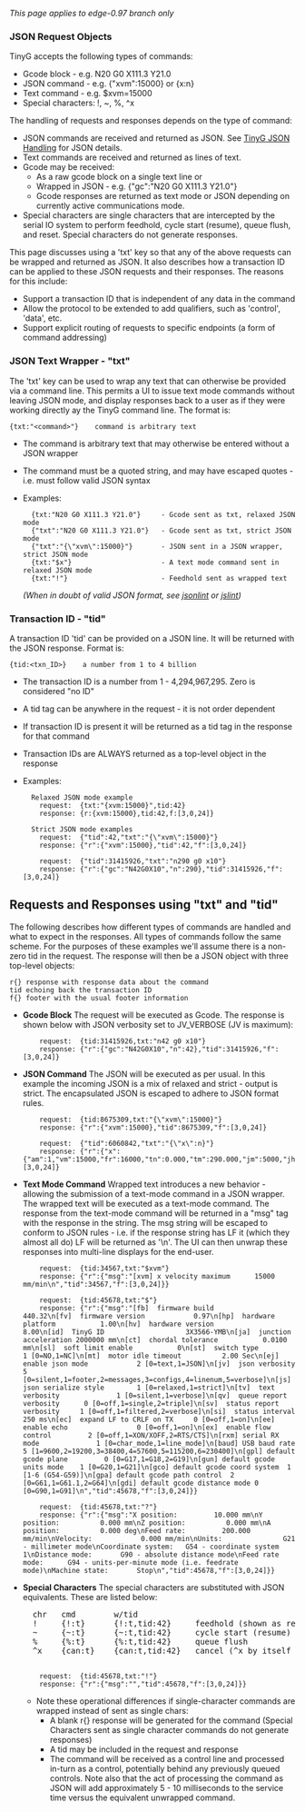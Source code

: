_This page applies to edge-0.97 branch only_

### JSON Request Objects
TinyG accepts the following types of commands:

- Gcode block - e.g. N20 G0 X111.3 Y21.0
- JSON command - e.g. {"xvm":15000} or {x:n}
- Text command - e.g. $xvm=15000
- Special characters:  !, ~, %, ^x

The handling of requests and responses depends on the type of command:
- JSON commands are received and returned as JSON. See [TinyG JSON Handling](JSON-Operation) for JSON details.
- Text commands are received and returned as lines of text.
- Gcode may be received:
  - As a raw gcode block on a single text line or
  - Wrapped in JSON - e.g. {"gc":"N20 G0 X111.3 Y21.0"}
  - Gcode responses are returned as text mode or JSON depending on currently active communications mode.
- Special characters are single characters that are intercepted by the serial IO system to perform feedhold, cycle start (resume), queue flush, and reset. Special characters do not generate responses.

This page discusses using a 'txt' key so that any of the above requests can be wrapped and returned as JSON. It also describes how a transaction ID can be applied to these JSON requests and their responses. The reasons for this include:

- Support a transaction ID that is independent of any data in the command
- Allow the protocol to be extended to add qualifiers, such as 'control', 'data', etc.
- Support explicit routing of requests to specific endpoints (a form of command addressing)

### JSON Text Wrapper - "txt"
The 'txt' key can be used to wrap any text that can otherwise be provided via a command line. This permits a UI to issue text mode commands without leaving JSON mode, and display responses back to a user as if they were working directly ay the TinyG command line. The format is:

    {txt:"<command>"}    command is arbitrary text

  - The command is arbitrary text that may otherwise be entered without a JSON wrapper
  - The command must be a quoted string, and may have escaped quotes - i.e. must follow valid JSON syntax
  - Examples:

          {txt:"N20 G0 X111.3 Y21.0"}     - Gcode sent as txt, relaxed JSON mode
          {"txt":"N20 G0 X111.3 Y21.0"}   - Gcode sent as txt, strict JSON mode
          {"txt":"{\"xvm\":15000}"}       - JSON sent in a JSON wrapper, strict JSON mode
          {txt:"$x"}                      - A text mode command sent in relaxed JSON mode
          {txt:"!"}                       - Feedhold sent as wrapped text

    _(When in doubt of valid JSON format, see [jsonlint](http://jsonlint.org/) or [jslint](http://www.jslint.com/))_

### Transaction ID - "tid"
A transaction ID 'tid' can be provided on a JSON line. It will be returned with the JSON response. Format is:

    {tid:<txn_ID>}    a number from 1 to 4 billion

  - The transaction ID is a number from 1 - 4,294,967,295. Zero is considered "no ID"
  - A tid tag can be anywhere in the request - it is not order dependent
  - If transaction ID is present it will be returned as a tid tag in the response for that command
  - Transaction IDs are ALWAYS returned as a top-level object in the response
  - Examples:

          Relaxed JSON mode example
            request:  {txt:"{xvm:15000}",tid:42}           
            response: {r:{xvm:15000},tid:42,f:[3,0,24]}

          Strict JSON mode examples
            request:  {"tid":42,"txt":"{\"xvm\":15000}"}
            response: {"r":{"xvm":15000},"tid":42,"f":[3,0,24]}

            request:  {"tid":31415926,"txt":"n290 g0 x10"}
            response: {"r":{"gc":"N42G0X10","n":290},"tid":31415926,"f":[3,0,24]}

## Requests and Responses using "txt" and "tid"
The following describes how different types of commands are handled and what to expect in the responses. All types of commands follow the same scheme. For the purposes of these examples we'll assume there is a non-zero tid in the request. The response will then be a JSON object with three top-level objects:

    r{} response with response data about the command
    tid echoing back the transaction ID
    f{} footer with the usual footer information

- **Gcode Block**
The request will be executed as Gcode. The response is shown below with JSON verbosity set to JV_VERBOSE (JV is maximum):

          request:  {tid:31415926,txt:"n42 g0 x10"}
          response: {"r":{"gc":"N42G0X10","n":42},"tid":31415926,"f":[3,0,24]}

- **JSON Command** The JSON will be executed as per usual. In this example the incoming JSON is a mix of relaxed and strict - output is strict. The encapsulated JSON is escaped to adhere to JSON format rules.

          request:  {tid:8675309,txt:"{\"xvm\":15000}"}
          response: {"r":{"xvm":15000},"tid":8675309,"f":[3,0,24]}

          request:  {"tid":6060842,"txt":"{\"x\":n}"}
          response: {"r":{"x":{"am":1,"vm":15000,"fr":16000,"tn":0.000,"tm":290.000,"jm":5000,"jh":10000,"jd":0.0100,"sn":1,"sx":0,"sv":3000,"lv":100,"lb":10.000,"zb":2.000}},"tid":6060842,"f":[3,0,24]}

- **Text Mode Command**  Wrapped text introduces a new behavior - allowing the submission of a text-mode command in a JSON wrapper. The wrapped text will be executed as a text-mode command. The response from the text-mode command will be returned in a "msg" tag with the response in the string. The msg string will be escaped to conform to JSON rules - i.e. if the response string has LF it (which they almost all do) LF will be returned as '\n'. The UI can then unwrap these responses into multi-line displays for the end-user.

          request:  {tid:34567,txt:"$xvm"}
          response: {"r":{"msg":"[xvm] x velocity maximum      15000 mm/min\n","tid":34567,"f":[3,0,24]}}

          request:  {tid:45678,txt:"$"}
          response: {"r":{"msg":"[fb]  firmware build            440.32\n[fv]  firmware version            0.97\n[hp]  hardware platform           1.00\n[hv]  hardware version            8.00\n[id]  TinyG ID                    3X3566-YMB\n[ja]  junction acceleration 2000000 mm\n[ct]  chordal tolerance           0.0100 mm\n[sl]  soft limit enable           0\n[st]  switch type                 1 [0=NO,1=NC]\n[mt]  motor idle timeout          2.00 Sec\n[ej]  enable json mode            2 [0=text,1=JSON]\n[jv]  json verbosity              5 [0=silent,1=footer,2=messages,3=configs,4=linenum,5=verbose]\n[js]  json serialize style        1 [0=relaxed,1=strict]\n[tv]  text verbosity              1 [0=silent,1=verbose]\n[qv]  queue report verbosity      0 [0=off,1=single,2=triple]\n[sv]  status report verbosity     1 [0=off,1=filtered,2=verbose]\n[si]  status interval           250 ms\n[ec]  expand LF to CRLF on TX     0 [0=off,1=on]\n[ee]  enable echo                 0 [0=off,1=on]\n[ex]  enable flow control         2 [0=off,1=XON/XOFF,2=RTS/CTS]\n[rxm] serial RX mode              1 [0=char_mode,1=line_mode]\n[baud] USB baud rate              5 [1=9600,2=19200,3=38400,4=57600,5=115200,6=230400]\n[gpl] default gcode plane         0 [0=G17,1=G18,2=G19]\n[gun] default gcode units mode    1 [0=G20,1=G21]\n[gco] default gcode coord system  1 [1-6 (G54-G59)]\n[gpa] default gcode path control  2 [0=G61,1=G61.1,2=G64]\n[gdi] default gcode distance mode 0 [0=G90,1=G91]\n","tid":45678,"f":[3,0,24]}}

          request:  {tid:45678,txt:"?"}
          response: {"r":{"msg":"X position:         10.000 mm\nY position:          0.000 mm\nZ position:          0.000 mm\nA position:          0.000 deg\nFeed rate:         200.000 mm/min\nVelocity:            0.000 mm/min\nUnits:               G21 - millimeter mode\nCoordinate system:   G54 - coordinate system 1\nDistance mode:       G90 - absolute distance mode\nFeed rate mode:      G94 - units-per-minute mode (i.e. feedrate mode)\nMachine state:       Stop\n","tid":45678,"f":[3,0,24]}}

- **Special Characters** The special characters are substituted with JSON equivalents. These are listed below:

    <pre>
    chr   cmd        w/tid
    !     {!:t}      {!:t,tid:42}     feedhold (shown as relaxed JSON)
    ~     {~:t}      {~:t,tid:42}     cycle start (resume)
    %     {%:t}      {%:t,tid:42}     queue flush
    ^x    {can:t}    {can:t,tid:42}   cancel (^x by itself is non-printable ASCII)
    </pre>


          request:  {tid:45678,txt:"!"}
          response: {"r":{"msg":"","tid":45678,"f":[3,0,24]}}


  - Note these operational differences if single-character commands are wrapped instead of sent as single chars:
    - A blank r{} response will be generated for the command (Special Characters sent as single character commands do not generate responses)
    - A tid may be included in the request and response
    - The command will be received as a control line and processed in-turn as a control, potentially behind any previously queued controls. Note also that the act of processing the command as JSON will add approximately 5 - 10 milliseconds to the service time versus the equivalent unwrapped command.
